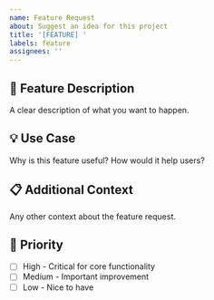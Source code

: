 ```yaml
---
name: Feature Request
about: Suggest an idea for this project
title: '[FEATURE] '
labels: feature
assignees: ''
---
```


## 🚀 Feature Description
A clear description of what you want to happen.

## 💡 Use Case
Why is this feature useful? How would it help users?

## 📋 Additional Context
Any other context about the feature request.

## 🎯 Priority
- [ ] High - Critical for core functionality
- [ ] Medium - Important improvement
- [ ] Low - Nice to have
